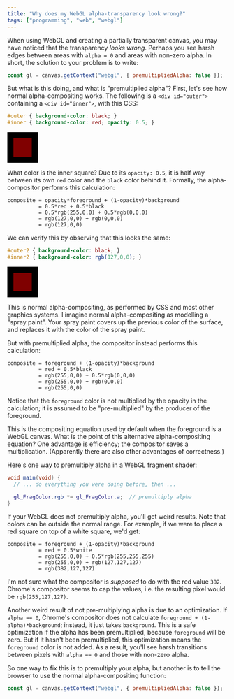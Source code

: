 ```yaml
---
title: "Why does my WebGL alpha-transparency look wrong?"
tags: ["programming", "web", "webgl"]
---
```


When using WebGL and creating a partially transparent canvas,
you may have noticed that the transparency _looks wrong_.
Perhaps you see harsh edges between areas with `alpha = 0` and areas with non-zero alpha.
In short, the solution to your problem is to write:

```javascript
const gl = canvas.getContext("webgl", { premultipliedAlpha: false });
```

But what is this doing, and what is "premultiplied alpha"?
First, let's see how normal alpha-compositing works.
The following is a `<div id="outer">` containing a `<div id="inner">`,
with this CSS:

```css
#outer { background-color: black; }
#inner { background-color: red; opacity: 0.5; }
```

<style>
#outer { background-color: black; }
#inner { background-color: red; opacity: 0.5; }
</style>

<div>
  <div id="outer" style="display: inline-block; padding: 1em;">
    <div id="inner" style="width: 3em; height: 3em;"></div>
  </div>
</div>

What color is the inner square?
Due to its `opacity: 0.5`,
it is half way between its own `red` color and the `black` color behind it.
Formally, the alpha-compositor performs this calculation:

```
composite = opacity*foreground + (1-opacity)*background
          = 0.5*red + 0.5*black
          = 0.5*rgb(255,0,0) + 0.5*rgb(0,0,0)
          = rgb(127,0,0) + rgb(0,0,0)
          = rgb(127,0,0)
```

We can verify this by observing that this looks the same:

```css
#outer2 { background-color: black; }
#inner2 { background-color: rgb(127,0,0); }
```

<style>
#outer2 { background-color: black; }
#inner2 { background-color: rgb(127,0,0); }
</style>

<div>
  <div id="outer2" style="display: inline-block; padding: 1em;">
    <div id="inner2" style="width: 3em; height: 3em;"></div>
  </div>
</div>

This is normal alpha-compositing, as performed by CSS and most other graphics systems.
I imagine normal alpha-compositing as modelling a "spray paint".
Your spray paint covers up the previous color of the surface,
and replaces it with the color of the spray paint.

But with premultiplied alpha,
the compositor instead performs this calculation:

```
composite = foreground + (1-opacity)*background
          = red + 0.5*black
          = rgb(255,0,0) + 0.5*rgb(0,0,0)
          = rgb(255,0,0) + rgb(0,0,0)
          = rgb(255,0,0)
```

Notice that the `foreground` color is not multiplied by the opacity in the calculation;
it is assumed to be "pre-multiplied" by the producer of the foreground.

This is the compositing equation used by default when the foreground is a WebGL canvas.
What is the point of this alternative alpha-compositing equation?
One advantage is efficiency;
the compositor saves a multiplication.
(Apparently there are also other advantages of correctness.)

Here's one way to premultiply alpha in a WebGL fragment shader:

```glsl
void main(void) {
  // ... do everything you were doing before, then ...

  gl_FragColor.rgb *= gl_FragColor.a;  // premultiply alpha
}
```

If your WebGL does not premultiply alpha,
you'll get weird results.
Note that colors can be outside the normal range.
For example,
if we were to place a red square on top of a white square, we'd get:

```
composite = foreground + (1-opacity)*background
          = red + 0.5*white
          = rgb(255,0,0) + 0.5*rgb(255,255,255)
          = rgb(255,0,0) + rgb(127,127,127)
          = rgb(382,127,127)
```

I'm not sure what the compositor is _supposed_ to do with the red value `382`.
Chrome's compositor seems to cap the values, i.e. the resulting pixel would be `rgb(255,127,127)`.

Another weird result of not pre-multiplying alpha is due to an optimization.
If `alpha == 0`, Chrome's compositor does not calculate `foreground + (1-alpha)*background`;
instead, it just takes `background`.
This is a safe optimization if the alpha has been premultiplied, because `foreground` will be zero.
But if it hasn't been premultiplied, this optimization means the `foreground` color is not added.
As a result, you'll see harsh transitions between pixels with `alpha == 0` and those with non-zero alpha.

So one way to fix this is to premultiply your alpha,
but another is to tell the browser to use the normal alpha-compositing function:

```javascript
const gl = canvas.getContext("webgl", { premultipliedAlpha: false });
```
